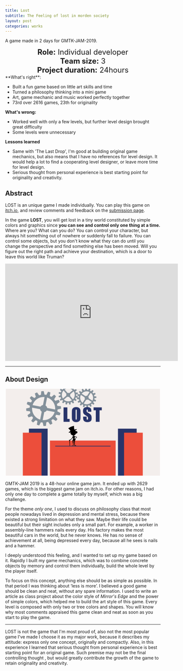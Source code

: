 ```yaml
---
title: Lost
subtitle: The Feeling of lost in morden society
layout: post
categories: works
---
```


A game made in 2 days for GMTK-JAM-2019.

<center style = "font-size:24px">
    <strong>Role:</strong> Individual developer<br>
    <strong>Team size:</strong> 3<br>
    <strong>Project duration:</strong> 24hours<br>
    </center>
**What's right**: 

- Built a fun game based on little art skills and time
- Turned a philosophy thinking into a mini game
- Art, game mechanic and music worked perfectly together
- 73rd over 2616 games, 23th for originality

**What's wrong:**

- Worked well with only a few levels, but further level design brought great difficulty
- Some levels were unnecessary

**Lessons learned**

- Same with 'The Last Drop', I'm good at building original game mechanics, but also means that I have no references for level design. It would help a lot to find a cooperating level designer, or leave more time for level design. 
- Serious thought from personal experience is best starting point for originality and creativity.

## Abstract

LOST is an unique game I made individually. You can play this game on <a href="https://inamika.itch.io/lost" target="_blank">itch.io</a>, and review comments and feedback on the <a href="https://itch.io/jam/gmtk-2019/rate/460924 " target="_blank">submission page</a>. 

<p class="block">In the game <b>LOST</b>, you will get lost in a tiny world constituted by simple colors and graphics since <b>you can see and control only one thing at a time.</b> Where are you? What can you do? You can control your character, but always hit something out of nowhere or suddenly fall to failure. You can control some objects, but you don't know what they can do until you change the perspective and find something else has been moved. Will you figure out the right path and achieve your destination, which is a door to leave this world like Truman?</p>

<div style="text-align: center"><iframe width="560" height="315" src="https://www.youtube.com/embed/g-bqYW6nGUU" frameborder="0" allow="accelerometer; autoplay; encrypted-media; gyroscope; picture-in-picture" allowfullscreen></iframe></div>

---

## About Design

<div style="text-align: center"><img src="/img/portfolio/lost.png" width="500" /> </div>

  GMTK-JAM 2019 is a 48-hour online game jam. It ended up with 2629 games, which is the biggest game jam on itch.io. For other reasons, I had only one day to complete a game totally by myself, which was a big challenge.

  For the theme *only one*, I used to discuss on philosophy class that most people nowadays lived in depression and mental stress, because there existed a strong limitation on what they saw. Maybe their life could be beautiful but their sight includes only a small part. For example, a worker in assembly-line hammers nails every day. His factory makes the most beautiful cars in the world, but he never knows. He has no sense of achievement at all, being depressed every day, because all he sees is nails and a hammer. 

   I deeply understood this feeling, and I wanted to set up my game based on it. Rapidly I built my game mechanics, which was to combine concrete objects by memory and control them individually, build the whole level by the player itself. 

  To focus on this concept, anything else should be as simple as possible. In that period I was thinking about ‘less is more’. I believed a good game should be clean and neat, without any spare information. I used to write an article as class project about the color style of *Mirror's Edge* and the power of simple colors, which helped me to build the art style of this game. Every level is composed with only two or tree colors and shapes. You will know why most comments appraised this game clean and neat as soon as you start to play the game.

---

  LOST is not the game that I'm most proud of, also not the most popular game I've made I choose it as my major work, because it describes my attitude: express only one concept, originally and compactly. Also, in this experience I learned that serious thought from personal experience is best starting point for an original game. Such premise may not be the final controlling thought , but would greatly contribute the growth of the game to retain originality and creativity.